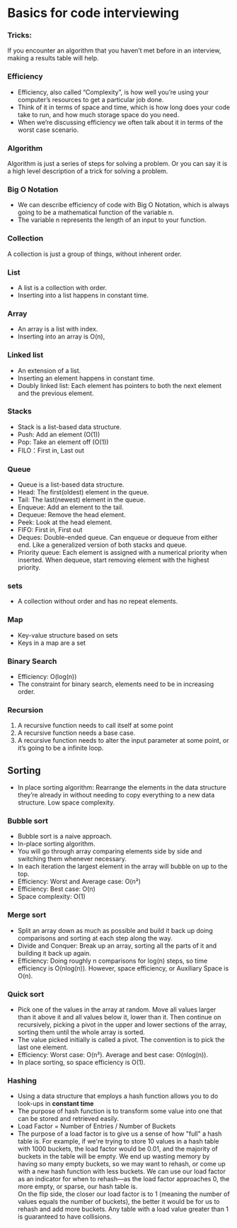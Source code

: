 # Basics for code interviewing

### Tricks:
If you encounter an algorithm that you haven’t met before in an interview, making a results table will help. 


### Efficiency
- Efficiency, also called “Complexity”, is how well you’re using your computer’s resources to get a particular job done.
- Think of it in terms of space and time, which is how long does your code take to run, and how much storage space do you need.
- When we’re discussing efficiency we often talk about it in terms of the worst case scenario.


### Algorithm
Algorithm is just a series of steps for solving a problem. Or you can say it is a high level description of a trick for solving a problem.

### Big O Notation
- We can describe efficiency of code with Big O Notation, which is always going to be a mathematical function of the variable n.
- The variable n represents the length of an input to your function.

### Collection
A collection is just a group of things, without inherent order.

### List
- A list is a collection with order.
- Inserting into a list happens in constant time.

### Array
- An array is a list with index.
- Inserting into an array is O(n), 

### Linked list
- An extension of a list.
- Inserting an element happens in constant time.
- Doubly linked list: Each element has pointers to both the next element and the previous element. 

### Stacks
- Stack is a list-based data structure.
- Push: Add an element (O(1))
- Pop: Take an element off (O(1))
- FILO：First in, Last out

### Queue
- Queue is a list-based data structure.
- Head: The first(oldest) element in the queue.
- Tail: The last(newest) element in the queue.
- Enqueue: Add an element to the tail.
- Dequeue: Remove the head element.
- Peek: Look at the head element.
- FIFO: First in, First out
- Deques: Double-ended queue. Can enqueue or dequeue from either end. Like a generalized version of both stacks and queue.
- Priority queue: Each element is assigned with a numerical priority when inserted. When dequeue, start removing element with the highest priority.

### sets
- A collection without order and has no repeat elements.

### Map
- Key-value structure based on sets
- Keys in a map are a set

### Binary Search
- Efficiency: O(log(n))
- The constraint for binary search, elements need to be in increasing order.

### Recursion
1. A recursive function needs to call itself at some point
2. A recursive function needs a base case.
3. A recursive function needs to alter the input parameter at some point, or it’s going to be a infinite loop.



## Sorting 
- In place sorting algorithm: Rearrange the elements in the data structure they’re already in without needing to copy everything to a new data structure. Low space complexity.

### Bubble sort
- Bubble sort is a naive approach.
- In-place sorting algorithm.
- You will go through array comparing elements side by side and switching them whenever necessary.
- In each iteration the largest element in the array will bubble on up to the top.
- Efficiency: Worst and Average case: O(n²)
- Efficiency: Best case: O(n)
- Space complexity: O(1)

### Merge sort
- Split an array down as much as possible and build it back up doing comparisons and sorting at each step along the way.
- Divide and Conquer: Break up an array, sorting all the parts of it and building it back up again.
- Efficiency: Doing roughly n comparisons for log(n) steps, so time efficiency is O(nlog(n)). However, space efficiency, or Auxiliary Space is O(n).

### Quick sort
- Pick one of the values in the array at random. Move all values larger than it above it and all values below it, lower than it. Then continue on recursively, picking a pivot in the upper and lower sections of the array, sorting them until the whole array is sorted.
- The value picked initially is called a pivot. The convention is to pick the last one element.
- Efficiency: Worst case: O(n²). Average and best case: O(nlog(n)).
- In place sorting, so space efficiency is O(1).

### Hashing
- Using a data structure that employs a hash function allows you to do look-ups in **constant time**
- The purpose of hash function is to transform some value into one that can be stored and retrieved easily.
- Load Factor = Number of Entries / Number of Buckets
- The purpose of a load factor is to give us a sense of how "full" a hash table is. For example, if we're trying to store 10 values in a hash table with 1000 buckets, the load factor would be 0.01, and the majority of buckets in the table will be empty. We end up wasting memory by having so many empty buckets, so we may want to rehash, or come up with a new hash function with less buckets. We can use our load factor as an indicator for when to rehash—as the load factor approaches 0, the more empty, or sparse, our hash table is.   
On the flip side, the closer our load factor is to 1 (meaning the number of values equals the number of buckets), the better it would be for us to rehash and add more buckets. Any table with a load value greater than 1 is guaranteed to have collisions. 



